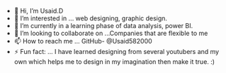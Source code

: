 - 👋 Hi, I’m Usaid.D
- 👀 I’m interested in ... web designing, graphic design.
- 🌱 I’m currently in a learning phase of data analysis, power BI.
- 💞️ I’m looking to collaborate on ...Companies that are flexible to me 
- 📫 How to reach me ... GitHub- @Usaid582000
- ⚡ Fun fact: ... I have learned designing from several youtubers and my own which helps me to design in my imagination then make it true. :) 

<!---
Usaid582000/Usaid582000 is a ✨ special ✨ repository because its `README.md` (this file) appears on your GitHub profile.
You can click the Preview link to take a look at your changes.
--->
